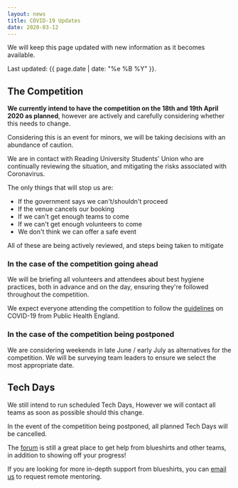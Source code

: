 ```yaml
---
layout: news
title: COVID-19 Updates
date: 2020-03-12
---
```


We will keep this page updated with new information as it becomes available.

Last updated: {{ page.date | date: "%e %B %Y" }}.

## The Competition

**We currently intend to have the competition on the 18th and 19th April 2020 as planned**, however are actively and carefully considering whether this needs to change.

Considering this is an event for minors, we will be taking decisions with an abundance of caution.

We are in contact with Reading University Students' Union who are continually reviewing the situation, and mitigating the risks associated with Coronavirus.

The only things that will stop us are:

- If the government says we can't/shouldn't proceed
- If the venue cancels our booking
- If we can't get enough teams to come
- If we can't get enough volunteers to come
- We don't think we can offer a safe event

All of these are being actively reviewed, and steps being taken to mitigate

### In the case of the competition going ahead

We will be briefing all volunteers and attendees about best hygiene practices, both in advance and on the day, ensuring they're followed throughout the competition.

We expect everyone attending the competition to follow the [guidelines][phe-guidelines] on COVID-19 from Public Health England.

### In the case of the competition being postponed

We are considering weekends in late June / early July as alternatives for the competition. We will be surveying team leaders to ensure we select the most appropriate date.

## Tech Days

We still intend to run scheduled Tech Days, However we will contact all teams as soon as possible should this change.

In the event of the competition being postponed, all planned Tech Days will be cancelled.

The [forum][forum] is still a great place to get help from blueshirts and other teams, in addition to showing off your progress!

If you are looking for more in-depth support from blueshirts, you can [email us][teams-email] to request remote mentoring.

[phe-guidelines]: https://www.gov.uk/government/publications/guidance-to-educational-settings-about-covid-19/guidance-to-educational-settings-about-covid-19
[forum]: https://studentrobotics.org/forum/
[teams-email]: mailto:teams@studentrobotics.org
